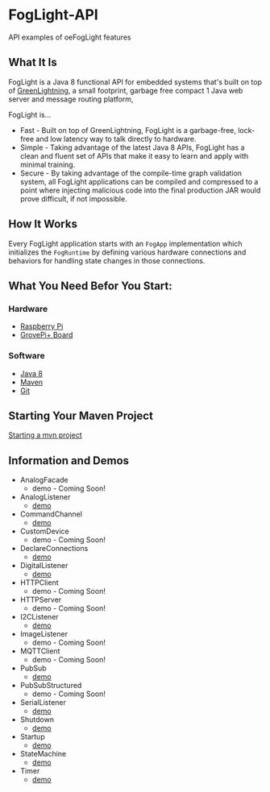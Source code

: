# FogLight-API
API examples of oeFogLight features
## What It Is ##
FogLight is a Java 8 functional API for embedded systems that's built on top of [GreenLightning](https://github.com/oci-pronghorn/GreenLightning), a small footprint, garbage free compact 1 Java web server and message routing platform, 

FogLight is...
- Fast - Built on top of GreenLightning, FogLight is a garbage-free, lock-free and low latency way to talk directly to hardware.
- Simple - Taking advantage of the latest Java 8 APIs, FogLight has a clean and fluent set of APIs that make it easy to learn and apply with minimal training.
- Secure - By taking advantage of the compile-time graph validation system, all FogLight applications can be compiled and compressed to a point where injecting malicious code into the final production JAR would prove difficult, if not impossible.

## How It Works ##
Every FogLight application starts with an `FogApp` implementation which initializes the `FogRuntime` by defining various hardware connections and behaviors for handling state changes in those connections.  

## What You Need Befor You Start:
### Hardware
- [Raspberry Pi](https://www.raspberrypi.org/)
- [GrovePi+ Board](https://www.dexterindustries.com/shop/grovepi-board/)
### Software
- [Java 8](https://docs.oracle.com/javase/8/docs/technotes/guides/install/install_overview.html)
- [Maven](https://maven.apache.org/install.html)
- [Git](https://git-scm.com/)
## Starting Your Maven Project
[Starting a mvn project](https://github.com/oci-pronghorn/FogLighter/blob/master/README.md)
## Information and Demos 
- AnalogFacade
  - demo - Coming Soon!
- AnalogListener
  - [demo](https://github.com/oci-pronghorn/FogLight-API/blob/master/AnalogListener/AnalogListener.md)
- CommandChannel
  - [demo](https://github.com/oci-pronghorn/FogLight-API/blob/master/CommandChannel/CommandChannel.md)
- CustomDevice
  - demo - Coming Soon!
- DeclareConnections
  - [demo](https://github.com/oci-pronghorn/FogLight-API/blob/master/DeclareConnections/DeclareConnections.md)
- DigitalListener
  - [demo](https://github.com/oci-pronghorn/FogLight-API/blob/master/DigitalListener/DigitalListener.md)
- HTTPClient
  - demo - Coming Soon!
- HTTPServer
  - demo - Coming Soon!
- I2CListener
  - [demo](https://github.com/oci-pronghorn/FogLight-API/blob/master/I2CListener/I2CListener.md)
- ImageListener
  - demo - Coming Soon!
- MQTTClient
  - demo - Coming Soon!
- PubSub
  - [demo](https://github.com/oci-pronghorn/FogLight-API/blob/master/PubSub/PubSub.md)
- PubSubStructured
  - demo - Coming Soon!
- SerialListener
  - [demo](https://github.com/oci-pronghorn/FogLight-API/blob/master/SerialListener/SerialListener.md)
- Shutdown
  - [demo](https://github.com/oci-pronghorn/FogLight-API/blob/master/Shutdown/Shutdown.md)
- Startup
  - [demo](https://github.com/oci-pronghorn/FogLight-API/blob/master/Startup/Startup.md)
- StateMachine
  - [demo](https://github.com/oci-pronghorn/FogLight-API/blob/master/StateMachine/StateMachine.md)
- Timer
  - [demo](https://github.com/oci-pronghorn/FogLight-API/blob/master/Timer/Timer.md)
